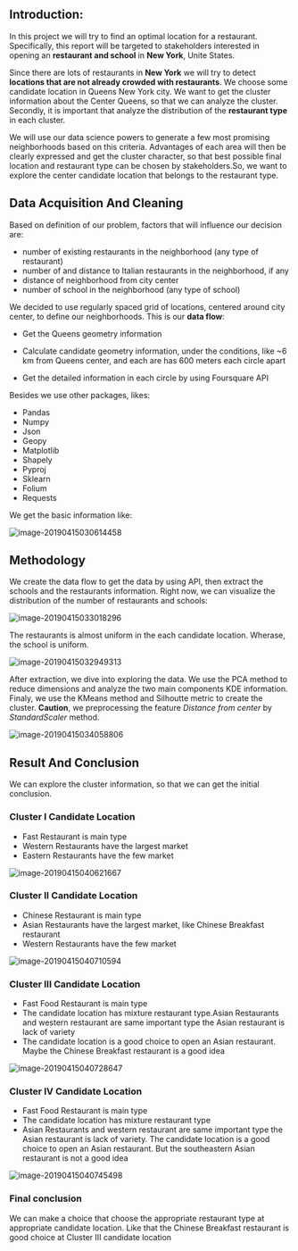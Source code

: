 ## Introduction: 
In this project we will try to find an optimal location for a restaurant. Specifically, this report will be targeted to stakeholders interested in opening an **restaurant and school** in **New York**, Unite States.

Since there are lots of restaurants in **New York** we will try to detect **locations that are not already crowded with restaurants**. We choose some candidate location in Queens New York city. We want to get the cluster information about the Center Queens, so that we can analyze the cluster. Secondly, it is important that analyze the distribution of the **restaurant type** in each cluster.

We will use our data science powers to generate a few most promising neighborhoods based on this criteria. Advantages of each area will then be clearly expressed and get the cluster character, so that best possible final location and restaurant type can be chosen by stakeholders.So, we want to explore the center candidate location that belongs to the restaurant type.

## Data Acquisition And Cleaning
Based on definition of our problem, factors that will influence our decision are:
* number of existing restaurants in the neighborhood (any type of restaurant)
* number of and distance to Italian restaurants in the neighborhood, if any
* distance of neighborhood from city center
* number of school in the neighborhood (any type of school)

We decided to use regularly spaced grid of locations, centered around city center, to define our neighborhoods. This is our **data flow**:

* Get the Queens geometry information

* Calculate candidate geometry information, under the conditions, like ~6 km from Queens center, and each are has 600 meters each circle apart
* Get the detailed information in each circle by using Foursquare API

Besides we use other packages, likes:

* Pandas
* Numpy
* Json
* Geopy
* Matplotlib
* Shapely
* Pyproj
* Sklearn
* Folium
* Requests

We get the basic information like:

![image-20190415030614458](https://ws3.sinaimg.cn/large/006tNc79gy1g22r82dp3tj30f203v407.jpg)

## Methodology

We create the data flow to get the data by using API, then extract the schools and the restaurants information. Right now, we can visualize the distribution of the number of restaurants and schools:

![image-20190415033018296](https://ws3.sinaimg.cn/large/006tNc79gy1g22rx2l37cj30m10hegx9.jpg)

The restaurants is almost uniform in the each candidate location. Wherase, the school is uniform.

![image-20190415032949313](https://ws4.sinaimg.cn/large/006tNc79gy1g22rwjruklj30mp0h2k2s.jpg)

After extraction, we dive into exploring the data. We use the PCA method to reduce dimensions and analyze the two main components KDE information. Finaly, we use the KMeans method and Silhoutte metric to create the cluster. **Caution**, we preprocessing the feature *Distance from center* by *StandardScaler* method.

![image-20190415034058806](https://ws3.sinaimg.cn/large/006tNc79gy1g22s860urjj317z03774w.jpg)

## Result And Conclusion

We can explore the cluster information, so that we can get the initial conclusion.

### Cluster I Candidate Location

-  Fast Restaurant is main type
-  Western Restaurants have the largest market 
- Eastern Restaurants have the few market

![image-20190415040621667](https://ws2.sinaimg.cn/large/006tNc79gy1g22sykirewj30na0c0gnb.jpg)

### Cluster II Candidate Location

- Chinese Restaurant is main type
- Asian Restaurants have the largest market, like Chinese Breakfast restaurant
- Western Restaurants have the few market

![image-20190415040710594](https://ws3.sinaimg.cn/large/006tNc79gy1g22szee5frj30lv0bsmyt.jpg)

### Cluster III Candidate Location

- Fast Food Restaurant is main type 
- The candidate location has mixture restaurant type.Asian Restaurants and western restaurant are same important type the Asian restaurant is lack of variety
- The candidate location is a good choice to open an Asian restaurant. Maybe the Chinese Breakfast restaurant is a good idea

![image-20190415040728647](https://ws2.sinaimg.cn/large/006tNc79gy1g22szq33tbj30lc0bmdhe.jpg)

### Cluster IV Candidate Location

- Fast Food Restaurant is main type
- The candidate location has mixture restaurant type
- Asian Restaurants and western restaurant are same important type the Asian restaurant is lack of variety. The candidate location is a good choice to open an Asian restaurant. But the southeastern Asian restaurant is not a good idea

![image-20190415040745498](https://ws2.sinaimg.cn/large/006tNc79gy1g22t00tjx1j30l60b8abl.jpg)

### Final conclusion

We can make a choice that choose the appropriate restaurant type at appropriate candidate location. Like that the Chinese Breakfast restaurant is good choice at Cluster III candidate location